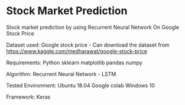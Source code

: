 # Stock Market Prediction 

Stock market prediction by using Recurrent Neural Network On Google Stock Price  

Dataset used:
Google stock price - Can download the dataset from https://www.kaggle.com/medharawat/google-stock-price

Requirements:
Python
sklearn
matplotlib
pandas 
numpy 

Algorithm: 
Recurrent Neural Network - LSTM 

Tested Environment:
Ubuntu 18.04 
Google colab
Windows 10

Framework:
Keras
